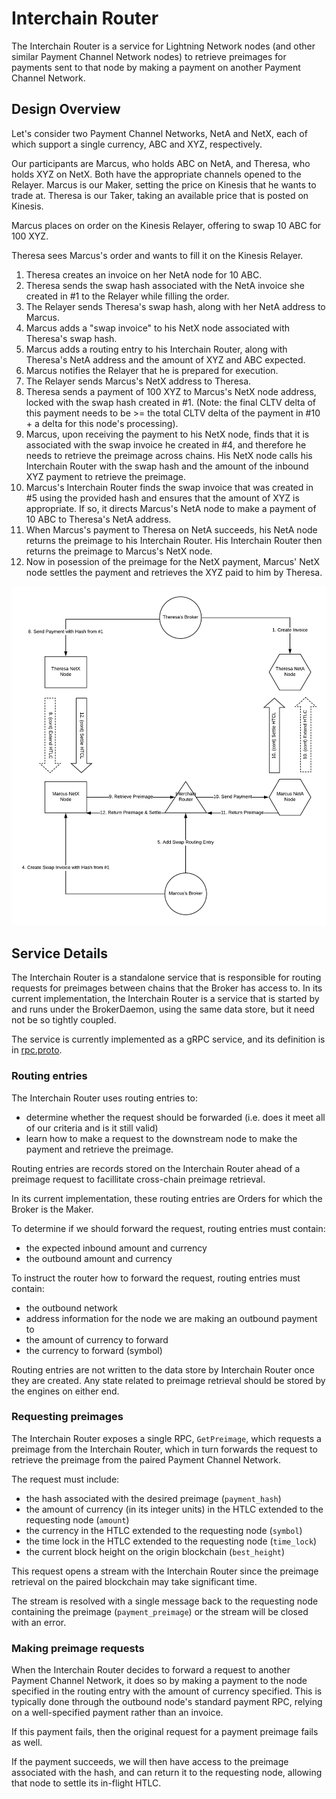 Interchain Router
=================

The Interchain Router is a service for Lightning Network nodes (and other similar Payment Channel Network nodes) to retrieve preimages for payments sent to that node by making a payment on another Payment Channel Network.

Design Overview
---------------

Let's consider two Payment Channel Networks, NetA and NetX, each of which support a single currency, ABC and XYZ, respectively.

Our participants are Marcus, who holds ABC on NetA, and Theresa, who holds XYZ on NetX. Both have the appropriate channels opened to the Relayer. Marcus is our Maker, setting the price on Kinesis that he wants to trade at. Theresa is our Taker, taking an available price that is posted on Kinesis.

Marcus places on order on the Kinesis Relayer, offering to swap 10 ABC for 100 XYZ.

Theresa sees Marcus's order and wants to fill it on the Kinesis Relayer.

1. Theresa creates an invoice on her NetA node for 10 ABC.
2. Theresa sends the swap hash associated with the NetA invoice she created in #1 to the Relayer while filling the order.
3. The Relayer sends Theresa's swap hash, along with her NetA address to Marcus.
4. Marcus adds a "swap invoice" to his NetX node associated with Theresa's swap hash.
5. Marcus adds a routing entry to his Interchain Router, along with Theresa's NetA address and the amount of XYZ and ABC expected.
6. Marcus notifies the Relayer that he is prepared for execution.
7. The Relayer sends Marcus's NetX address to Theresa.
8. Theresa sends a payment of 100 XYZ to Marcus's NetX node address, locked with the swap hash created in #1. (Note: the final CLTV delta of this payment needs to be >= the total CLTV delta of the payment in #10 + a delta for this node's processing).
9. Marcus, upon receiving the payment to his NetX node, finds that it is associated with the swap invoice he created in #4, and therefore he needs to retrieve the preimage across chains. His NetX node calls his Interchain Router with the swap hash and the amount of the inbound XYZ payment to retrieve the preimage.
10. Marcus's Interchain Router finds the swap invoice that was created in #5 using the provided hash and ensures that the amount of XYZ is appropriate. If so, it directs Marcus's NetA node to make a payment of 10 ABC to Theresa's NetA address.
11. When Marcus's payment to Theresa on NetA succeeds, his NetA node returns the preimage to his Interchain Router. His Interchain Router then returns the preimage to Marcus's NetX node.
12. Now in posession of the preimage for the NetX payment, Marcus' NetX node settles the payment and retrieves the XYZ paid to him by Theresa.

![Swap Diagram](./images/Cross-chain_Preimage_Retrieval_Swap.png)

Service Details
---------------

The Interchain Router is a standalone service that is responsible for routing requests for preimages between chains that the Broker has access to. In its current implementation, the Interchain Router is a service that is started by and runs under the BrokerDaemon, using the same data store, but it need not be so tightly coupled.

The service is currently implemented as a gRPC service, and its definition is in [rpc.proto](./rpc.proto).

### Routing entries

The Interchain Router uses routing entries to:
- determine whether the request should be forwarded (i.e. does it meet all of our criteria and is it still valid)
- learn how to make a request to the downstream node to make the payment and retrieve the preimage.

Routing entries are records stored on the Interchain Router ahead of a preimage request to facillitate cross-chain preimage retrieval.

In its current implementation, these routing entries are Orders for which the Broker is the Maker.

To determine if we should forward the request, routing entries must contain:
- the expected inbound amount and currency
- the outbound amount and currency

To instruct the router how to forward the request, routing entries must contain:
- the outbound network
- address information for the node we are making an outbound payment to
- the amount of currency to forward
- the currency to forward (symbol)

Routing entries are not written to the data store by Interchain Router once they are created. Any state related to preimage retrieval should be stored by the engines on either end.

### Requesting preimages

The Interchain Router exposes a single RPC, `GetPreimage`, which requests a preimage from the Interchain Router, which in turn forwards the request to retrieve the preimage from the paired Payment Channel Network.

The request must include:
- the hash associated with the desired preimage (`payment_hash`)
- the amount of currency (in its integer units) in the HTLC extended to the requesting node (`amount`)
- the currency in the HTLC extended to the requesting node (`symbol`)
- the time lock in the HTLC extended to the requesting node (`time_lock`)
- the current block height on the origin blockchain (`best_height`)

This request opens a stream with the Interchain Router since the preimage retrieval on the paired blockchain may take significant time.

The stream is resolved with a single message back to the requesting node containing the preimage (`payment_preimage`) or the stream will be closed with an error.

### Making preimage requests

When the Interchain Router decides to forward a request to another Payment Channel Network, it does so by making a payment to the node specified in the routing entry with the amount of currency specified. This is typically done through the outbound node's standard payment RPC, relying on a well-specified payment rather than an invoice.

If this payment fails, then the original request for a payment preimage fails as well.

If the payment succeeds, we will then have access to the preimage associated with the hash, and can return it to the requesting node, allowing that node to settle its in-flight HTLC.